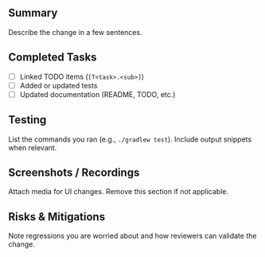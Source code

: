 ## Summary
Describe the change in a few sentences.

## Completed Tasks
- [ ] Linked TODO items (`[T<task>.<sub>]`)
- [ ] Added or updated tests
- [ ] Updated documentation (README, TODO, etc.)

## Testing
List the commands you ran (e.g., `./gradlew test`). Include output snippets when relevant.

## Screenshots / Recordings
Attach media for UI changes. Remove this section if not applicable.

## Risks & Mitigations
Note regressions you are worried about and how reviewers can validate the change.
